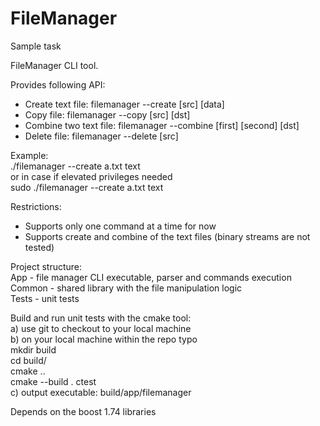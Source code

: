 # FileManager
Sample task

FileManager CLI tool. 

Provides following API:
- Create text file: filemanager --create [src] [data]
- Copy file: filemanager --copy [src] [dst]
- Combine two text file: filemanager --combine [first] [second] [dst]
- Delete file: filemanager --delete [src]  

Example:  
./filemanager --create a.txt text  
or in case if elevated privileges needed  
sudo ./filemanager --create a.txt text  

Restrictions:  
- Supports only one command at a time for now
- Supports create and combine of the text files (binary streams are not tested) 

Project structure:  
App - file manager CLI executable, parser and commands execution  
Common - shared library with the file manipulation logic  
Tests - unit tests  

Build and run unit tests with the cmake tool:  
a) use git to checkout to your local machine  
b) on your local machine within the repo typo  
mkdir build  
cd build/  
cmake ..  
cmake --build .
ctest  
c) output executable: build/app/filemanager  

Depends on the boost 1.74 libraries

